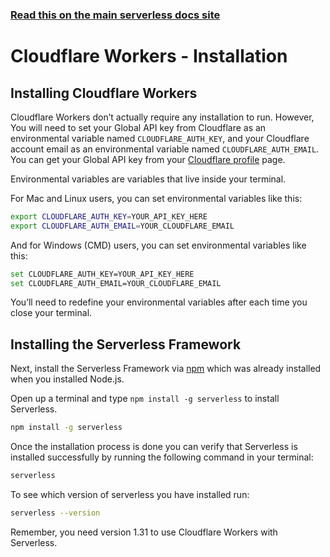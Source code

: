 <!--
title: Serverless Framework - Cloudflare Workers Guide - Installing The Serverless Framework and Cloudflare Workers
menuText: Installation
menuOrder: 3
description: How to install the Serverless Framework and start using it with Cloudflare Workers
layout: Doc
-->

<!-- DOCS-SITE-LINK:START automatically generated  -->
### [Read this on the main serverless docs site](https://www.serverless.com/framework/docs/providers/cloudflare-workers/guide/installation)
<!-- DOCS-SITE-LINK:END -->

# Cloudflare Workers - Installation
 
## Installing Cloudflare Workers
Cloudflare Workers don’t actually require any installation to run. However, You will need to set your Global API key from Cloudflare as an environmental variable named `CLOUDFLARE_AUTH_KEY`, and your Cloudflare account email as an environmental variable named `CLOUDFLARE_AUTH_EMAIL`. You can get your Global API key from your [Cloudflare profile](https://dash.cloudflare.com/profile) page.

Environmental variables are variables that live inside your terminal.

For Mac and Linux users, you can set environmental variables like this:

```bash
export CLOUDFLARE_AUTH_KEY=YOUR_API_KEY_HERE
export CLOUDFLARE_AUTH_EMAIL=YOUR_CLOUDFLARE_EMAIL
```

And for Windows (CMD) users, you can set environmental variables like this:

```bash
set CLOUDFLARE_AUTH_KEY=YOUR_API_KEY_HERE
set CLOUDFLARE_AUTH_EMAIL=YOUR_CLOUDFLARE_EMAIL
```

You’ll need to redefine your environmental variables after each time you close your terminal.

## Installing the Serverless Framework
Next, install the Serverless Framework via [npm](https://npmjs.org) which was already installed when you installed Node.js.
 
Open up a terminal and type `npm install -g serverless` to install Serverless.
 
```bash
npm install -g serverless
```

Once the installation process is done you can verify that Serverless is installed successfully by running the following command in your terminal:
 
```bash
serverless
```

To see which version of serverless you have installed run:
 
```bash
serverless --version
```

Remember, you need version 1.31 to use Cloudflare Workers with Serverless.
